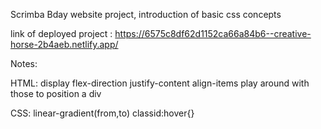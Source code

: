 Scrimba Bday website project, introduction of basic css concepts


link of deployed project : https://6575c8df62d1152ca66a84b6--creative-horse-2b4aeb.netlify.app/


Notes:

HTML:
display
flex-direction
justify-content
align-items
play around with those to position a div 

CSS:
linear-gradient(from,to)
classid:hover{}

